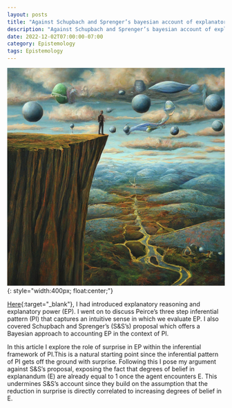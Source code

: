 ```yaml
---
layout: posts
title: "Against Schupbach and Sprenger’s bayesian account of explanatory power"
description: "Against Schupbach and Sprenger’s bayesian account of explanatory power"
date: 2022-12-02T07:00:00-07:00
category: Epistemology
tags: Epistemology
---
```

![TE image](/images/ep2.jfif){: style="width:400px; float:center;"}

[Here](https://perrin-ay.github.io/epistemology/2022/12/02/Bayesian-accounts-of-explanatory-power.html){:target="_blank"}, I had introduced explanatory reasoning and explanatory power (EP). I went on to discuss Peirce’s three step inferential pattern (PI) that captures an intuitive sense in which we evaluate EP. I also covered Schupbach and Sprenger’s (S&S’s) proposal which offers a Bayesian approach to accounting EP in the context of PI.

In this article I explore the role of surprise in EP within the inferential framework of PI.This is a natural starting point since the inferential pattern of PI gets off the ground with surprise. Following this I pose my argument against S&S’s proposal, exposing the fact that degrees of belief in explanandum (E) are already equal to 1 once the agent encounters E. This undermines S&S’s account since they build on the assumption that the reduction in surprise is directly correlated to increasing degrees of belief in E.



